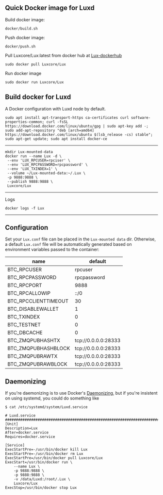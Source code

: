 Quick Docker image for Luxd
---------------------------

Build docker image:
   
    docker/build.sh

Push docker image:

    docker/push.sh

Pull Luxcore/Lux:latest from docker hub  at [Lux-dockerhub](https://hub.docker.com/r/Luxcore/Lux/)

    sudo docker pull Luxcore/Lux
    
Run docker image

    sudo docker run Luxcore/Lux

Build docker for Luxd
----------
A Docker configuration with Luxd node by default.

    sudo apt install apt-transport-https ca-certificates curl software-properties-common; curl -fsSL https://download.docker.com/linux/ubuntu/gpg | sudo apt-key add -; sudo add-apt-repository "deb [arch=amd64] https://download.docker.com/linux/ubuntu $(lsb_release -cs) stable"; sudo apt-get update; sudo apt install docker-ce   
---------------------------------------------------        
    
    mkdir Lux-mounted-data
    docker run --name Lux -d \
     --env 'LUX_RPCUSER=rpciser' \
     --env 'LUX_RPCPASSWORD=rpcpassword' \
     --env 'LUX_TXINDEX=1' \
     --volume ~/Lux-mounted-data:~/.Lux \
     -p 9888:9888 \
     --publish 9888:9888 \
     Luxcore/Lux
----------------------------------------------------
Logs

    docker logs -f Lux

----------------------------------------------------

## Configuration

Set your `Lux.conf` file can be placed in the `Lux-mounted data` dir.
Otherwise, a default `Lux.conf` file will be automatically generated based
on environment variables passed to the container:

| name | default |
| ---- | ------- |
| BTC_RPCUSER | rpcuser |
| BTC_RPCPASSWORD | rpcpassword |
| BTC_RPCPORT | 9888 |
| BTC_RPCALLOWIP | ::/0 |
| BTC_RPCCLIENTTIMEOUT | 30 |
| BTC_DISABLEWALLET | 1 |
| BTC_TXINDEX | 0 |
| BTC_TESTNET | 0 |
| BTC_DBCACHE | 0 |
| BTC_ZMQPUBHASHTX | tcp://0.0.0.0:28333 |
| BTC_ZMQPUBHASHBLOCK | tcp://0.0.0.0:28333 |
| BTC_ZMQPUBRAWTX | tcp://0.0.0.0:28333 |
| BTC_ZMQPUBRAWBLOCK | tcp://0.0.0.0:28333 |


## Daemonizing

If you're daemonizing is to use Docker's 
[Daemonizing](https://docs.docker.com/config/containers/start-containers-automatically/#use-a-restart-policy),
but if you're insistent on using systemd, you could do something like

```
$ cat /etc/systemd/system/Luxd.service

# Luxd.service #######################################################################
[Unit]
Description=Lux
After=docker.service
Requires=docker.service

[Service]
ExecStartPre=-/usr/bin/docker kill Lux
ExecStartPre=-/usr/bin/docker rm Lux
ExecStartPre=/usr/bin/docker pull Luxcore/Lux
ExecStart=/usr/bin/docker run \
    --name Lux \
    -p 9888:9888 \
    -p 9888:9888 \
    -v /data/Luxd:/root/.Lux \
    Luxcore/Lux
ExecStop=/usr/bin/docker stop Lux
```
